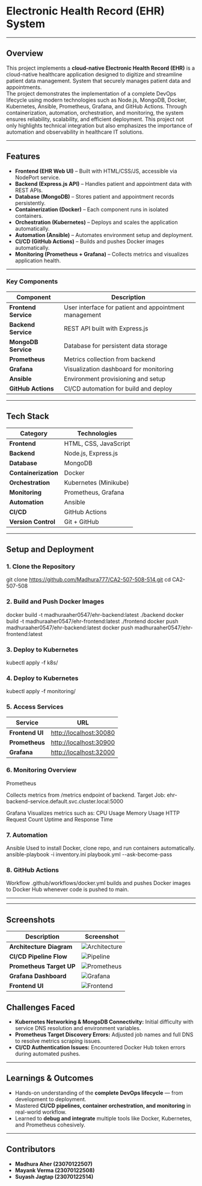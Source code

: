 # Electronic Health Record (EHR) System  

---

## Overview  
This project implements a **cloud-native Electronic Health Record (EHR)** is a cloud-native healthcare application designed to digitize and streamline patient data management. System that securely manages patient data and appointments.  
The project demonstrates the implementation of a complete DevOps lifecycle using modern technologies such as Node.js, MongoDB, Docker, Kubernetes, Ansible, Prometheus, Grafana, and GitHub Actions. Through containerization, automation, orchestration, and monitoring, the system ensures reliability, scalability, and efficient deployment. This project not only highlights technical integration but also emphasizes the importance of automation and observability in healthcare IT solutions.

---

## Features  

- **Frontend (EHR Web UI)** – Built with HTML/CSS/JS, accessible via NodePort service.  
- **Backend (Express.js API)** – Handles patient and appointment data with REST APIs.  
- **Database (MongoDB)** – Stores patient and appointment records persistently.  
- **Containerization (Docker)** – Each component runs in isolated containers.  
- **Orchestration (Kubernetes)** – Deploys and scales the application automatically.  
- **Automation (Ansible)** – Automates environment setup and deployment.  
- **CI/CD (GitHub Actions)** – Builds and pushes Docker images automatically.  
- **Monitoring (Prometheus + Grafana)** – Collects metrics and visualizes application health.

---

### Key Components
| Component | Description |
|------------|--------------|
| **Frontend Service** | User interface for patient and appointment management |
| **Backend Service** | REST API built with Express.js |
| **MongoDB Service** | Database for persistent data storage |
| **Prometheus** | Metrics collection from backend |
| **Grafana** | Visualization dashboard for monitoring |
| **Ansible** | Environment provisioning and setup |
| **GitHub Actions** | CI/CD automation for build and deploy |

---

## Tech Stack  

| Category | Technologies |
|-----------|---------------|
| **Frontend** | HTML, CSS, JavaScript |
| **Backend** | Node.js, Express.js |
| **Database** | MongoDB |
| **Containerization** | Docker |
| **Orchestration** | Kubernetes (Minikube) |
| **Monitoring** | Prometheus, Grafana |
| **Automation** | Ansible |
| **CI/CD** | GitHub Actions |
| **Version Control** | Git + GitHub |

---

## Setup and Deployment  

### 1. Clone the Repository
git clone https://github.com/Madhura777/CA2-507-508-514.git
cd CA2-507-508

### 2. Build and Push Docker Images 
docker build -t madhuraaher0547/ehr-backend:latest ./backend
docker build -t madhuraaher0547/ehr-frontend:latest ./frontend
docker push madhuraaher0547/ehr-backend:latest
docker push madhuraaher0547/ehr-frontend:latest

### 3. Deploy to Kubernetes
kubectl apply -f k8s/

### 4. Deploy to Kubernetes
kubectl apply -f monitoring/

### 5. Access Services
| Service         | URL                                              |
| --------------- | ------------------------------------------------ |
| **Frontend UI** | [http://localhost:30080](http://localhost:30080) |
| **Prometheus**  | [http://localhost:30900](http://localhost:30900) |
| **Grafana**     | [http://localhost:32000](http://localhost:32000) |

### 6. Monitoring Overview
Prometheus

Collects metrics from /metrics endpoint of backend.
Target Job: ehr-backend-service.default.svc.cluster.local:5000

Grafana
Visualizes metrics such as:
CPU Usage
Memory Usage
HTTP Request Count
Uptime and Response Time

### 7. Automation
Ansible
Used to install Docker, clone repo, and run containers automatically.
ansible-playbook -i inventory.ini playbook.yml --ask-become-pass

### 8. GitHub Actions
Workflow .github/workflows/docker.yml builds and pushes Docker images to Docker Hub whenever code is pushed to main.

---
---

## Screenshots
| Description | Screenshot |
|--------------|-------------|
| **Architecture Diagram** | ![Architecture](DevOps%20SS/Architecture%20Diagram.png) |
| **CI/CD Pipeline Flow** | ![Pipeline](DevOps%20SS/CI:CD%20Pipeline%20Flow.png) |
| **Prometheus Target UP** | ![Prometheus](DevOps%20SS/Prometheus%20target%20UP.png) |
| **Grafana Dashboard** | ![Grafana](DevOps%20SS/Grafana%20Dashboard.png) |
| **Frontend UI** | ![Frontend](DevOps%20SS/EHR1.png) |


## Challenges Faced
- **Kubernetes Networking & MongoDB Connectivity:** Initial difficulty with service DNS resolution and environment variables.  
- **Prometheus Target Discovery Errors:** Adjusted job names and full DNS to resolve metrics scraping issues.  
- **CI/CD Authentication Issues:** Encountered Docker Hub token errors during automated pushes.  

---

## Learnings & Outcomes
- Hands-on understanding of the **complete DevOps lifecycle** — from development to deployment.  
- Mastered **CI/CD pipelines, container orchestration, and monitoring** in real-world workflow.  
- Learned to **debug and integrate** multiple tools like Docker, Kubernetes, and Prometheus cohesively.

---

## Contributors
- **Madhura Aher (23070122507)**
- **Mayank Verma (23070122508)**
- **Suyash Jagtap (23070122514)**
  


 

